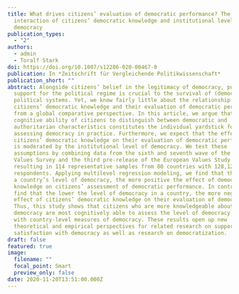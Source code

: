 ```yaml
---
title: What drives citizens’ evaluation of democratic performance? The
  interaction of citizens’ democratic knowledge and institutional level of
  democracy
publication_types:
  - "2"
authors:
  - admin
  - Toralf Stark
doi: https://doi.org/10.1007/s12286-020-00467-0
publication: In *Zeitschrift für Vergleichende Politikwissenschaft*
publication_short: ""
abstract: Alongside citizens’ belief in the legitimacy of democracy, public
  support for the political regime is crucial to the survival of (democratic)
  political systems. Yet, we know fairly little about the relationship between
  citizens’ democratic knowledge and their evaluation of democratic performance
  from a global comparative perspective. In this article, we argue that the
  cognitive ability of citizens to distinguish between democratic and
  authoritarian characteristics constitutes the individual yardstick for
  assessing democracy in practice. Furthermore, we expect that the effect of
  citizens’ democratic knowledge on their evaluation of democratic performance
  is moderated by the institutional level of democracy. We test these
  assumptions by combining data from the sixth and seventh wave of the World
  Values Survey and the third pre-release of the European Values Study 2017,
  resulting in 114 representative samples from 80 countries with 128,127
  respondents. Applying multilevel regression modeling, we find that the higher
  a country’s level of democracy, the more positive the effect of democratic
  knowledge on citizens’ assessment of democratic performance. In contrast, we
  find that the lower the level of democracy in a country, the more negative the
  effect of citizens’ democratic knowledge on their evaluation of democracy.
  Thus, this study shows that citizens who are more knowledgeable about
  democracy are most cognitively able to assess the level of democracy in line
  with country-level measures of democracy. These results open up new
  theoretical and empirical perspectives for related research on support for and
  satisfaction with democracy as well as research on democratization.
draft: false
featured: true
image:
  filename: ""
  focal_point: Smart
  preview_only: false
date: 2020-11-20T13:51:00.000Z
---
```


